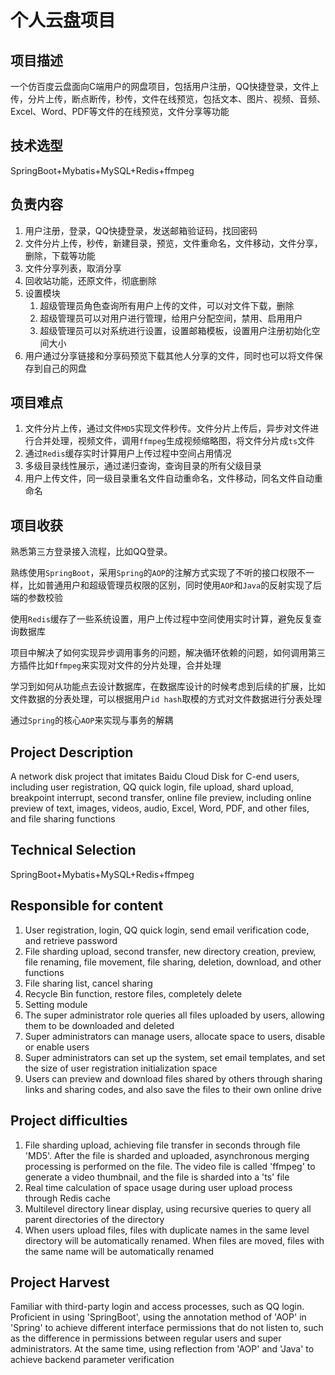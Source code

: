 # 个人云盘项目
## 项目描述
一个仿百度云盘面向C端用户的网盘项目，包括用户注册，QQ快捷登录，文件上传，分片上传，断点断传，秒传，文件在线预览，包括文本、图片、视频、音频、Excel、Word、PDF等文件的在线预览，文件分享等功能

## 技术选型

SpringBoot+Mybatis+MySQL+Redis+ffmpeg

## 负责内容

1. 用户注册，登录，QQ快捷登录，发送邮箱验证码，找回密码
2. 文件分片上传，秒传，新建目录，预览，文件重命名，文件移动，文件分享，删除，下载等功能
3. 文件分享列表，取消分享
4. 回收站功能，还原文件，彻底删除
5. 设置模块
   1. 超级管理员角色查询所有用户上传的文件，可以对文件下载，删除
   2. 超级管理员可以对用户进行管理，给用户分配空间，禁用、启用用户
   3. 超级管理员可以对系统进行设置，设置邮箱模板，设置用户注册初始化空间大小
6. 用户通过分享链接和分享码预览下载其他人分享的文件，同时也可以将文件保存到自己的网盘

## 项目难点

1. 文件分片上传，通过文件`MD5`实现文件秒传。文件分片上传后，异步对文件进行合并处理，视频文件，调用`ffmpeg`生成视频缩略图，将文件分片成`ts`文件
2. 通过`Redis`缓存实时计算用户上传过程中空间占用情况
3. 多级目录线性展示，通过递归查询，查询目录的所有父级目录
4. 用户上传文件，同一级目录重名文件自动重命名，文件移动，同名文件自动重命名

## 项目收获

熟悉第三方登录接入流程，比如QQ登录。

熟练使用`SpringBoot`，采用`Spring`的`AOP`的注解方式实现了不听的接口权限不一样，比如普通用户和超级管理员权限的区别，同时使用`AOP`和`Java`的反射实现了后端的参数校验

使用`Redis`缓存了一些系统设置，用户上传过程中空间使用实时计算，避免反复查询数据库

项目中解决了如何实现异步调用事务的问题，解决循环依赖的问题，如何调用第三方插件比如`ffmpeg`来实现对文件的分片处理，合并处理

学习到如何从功能点去设计数据库，在数据库设计的时候考虑到后续的扩展，比如文件数据的分表处理，可以根据用户`id hash`取模的方式对文件数据进行分表处理

通过`Spring`的核心`AOP`来实现与事务的解耦


## Project Description
A network disk project that imitates Baidu Cloud Disk for C-end users, including user registration, QQ quick login, file upload, shard upload, breakpoint interrupt, second transfer, online file preview, including online preview of text, images, videos, audio, Excel, Word, PDF, and other files, and file sharing functions
## Technical Selection
SpringBoot+Mybatis+MySQL+Redis+ffmpeg
## Responsible for content
1. User registration, login, QQ quick login, send email verification code, and retrieve password
2. File sharding upload, second transfer, new directory creation, preview, file renaming, file movement, file sharing, deletion, download, and other functions
3. File sharing list, cancel sharing
4. Recycle Bin function, restore files, completely delete
5. Setting module
1. The super administrator role queries all files uploaded by users, allowing them to be downloaded and deleted
2. Super administrators can manage users, allocate space to users, disable or enable users
3. Super administrators can set up the system, set email templates, and set the size of user registration initialization space
6. Users can preview and download files shared by others through sharing links and sharing codes, and also save the files to their own online drive
## Project difficulties
1. File sharding upload, achieving file transfer in seconds through file 'MD5'. After the file is sharded and uploaded, asynchronous merging processing is performed on the file. The video file is called 'ffmpeg' to generate a video thumbnail, and the file is sharded into a 'ts' file
2. Real time calculation of space usage during user upload process through Redis cache
3. Multilevel directory linear display, using recursive queries to query all parent directories of the directory
4. When users upload files, files with duplicate names in the same level directory will be automatically renamed. When files are moved, files with the same name will be automatically renamed
## Project Harvest
Familiar with third-party login and access processes, such as QQ login.
Proficient in using 'SpringBoot', using the annotation method of 'AOP' in 'Spring' to achieve different interface permissions that do not listen to, such as the difference in permissions between regular users and super administrators. At the same time, using reflection from 'AOP' and 'Java' to achieve backend parameter verification

